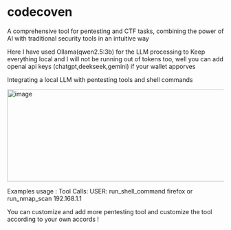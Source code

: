 # codecoven
A comprehensive tool for pentesting and CTF tasks, combining the power of AI with traditional security tools in an intuitive way

Here I have used Ollama(qwen2.5:3b) for the LLM processing to Keep everything local and I will not be running out of tokens too, well you can add openai api keys (chatgpt,deekseek,gemini) if your wallet apporves 

Integrating a local LLM with pentesting tools and shell commands

<img width="892" height="214" alt="image" src="https://github.com/user-attachments/assets/07138f78-fe2b-404c-86d9-98541e06f3ac" />

Examples usage : 
  Tool Calls:
  USER: run_shell_command firefox or run_nmap_scan 192.168.1.1

You can customize and add more pentesting tool and customize the tool according to your own accords ! 


